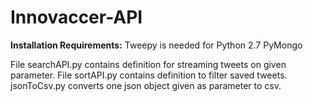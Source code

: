 # Innovaccer-API

**Installation Requirements:**
Tweepy is needed for Python 2.7
PyMongo

File searchAPI.py contains definition for streaming tweets on given parameter.
File sortAPI.py contains definition to filter saved tweets.
jsonToCsv.py converts one json object given as parameter to csv.

